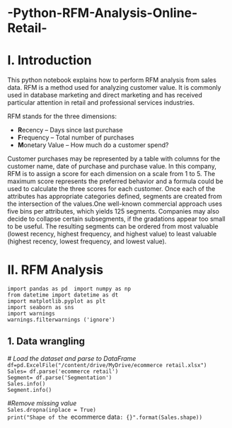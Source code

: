 # -Python-RFM-Analysis-Online-Retail-
# I. Introduction
This python notebook explains how to perform RFM analysis from sales data. RFM is a method used for analyzing customer value. It is commonly used in database marketing and direct marketing and has received particular attention in retail and professional services industries.

RFM stands for the three dimensions:

- **R**ecency – Days since last purchase
- **F**requency – Total number of purchases
- **M**onetary Value – How much do a customer spend?

Customer purchases may be represented by a table with columns for the customer name, date of purchase and purchase value. In this company, RFM is to assign a score for each dimension on a scale from 1 to 5. The maximum score represents the preferred behavior and a formula could be used to calculate the three scores for each customer. 
Once each of the attributes has appropriate categories defined, segments are created from the intersection of the values.One well-known commercial approach uses five bins per attributes, which yields 125 segments. Companies may also decide to collapse certain subsegments, if the gradations appear too small to be useful. The resulting segments can be ordered from most valuable (lowest recency, highest frequency, and highest value) to least valuable (highest recency, lowest frequency, and lowest value). 

# II. RFM Analysis
`import pandas as pd  import numpy as np`  
`from datetime import datetime as dt`  
`import matplotlib.pyplot as plt`  
`import seaborn as sns`  
`import warnings`  
`warnings.filterwarnings ('ignore')`
## 1. Data wrangling
*# Load the dataset and parse to DataFrame*    
`df=pd.ExcelFile("/content/drive/MyDrive/ecommerce retail.xlsx")`  
`Sales= df.parse('ecommerce retail')`  
`Segment= df.parse('Segmentation')`  
`Sales.info()`  
`Segment.info()`

*#Remove missing value*  
`Sales.dropna(inplace = True)`  
`print("Shape of the `ecommerce data`: {}".format(Sales.shape))`  

